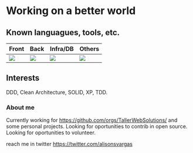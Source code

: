 # Working on a better world

## Known languagues, tools, etc.
| Front |  Back  | Infra/DB | Others |
| ------------------- | ------------------- | ------------------- | ------------------- |
|  <img src="https://skillicons.dev/icons?i=angular,react,ts,apollo,styledcomponents,js,html,css,vue,jquery,sass,tailwind&perline=4" /> |  <img src="https://skillicons.dev/icons?i=go,nodejs,ts,nextjs,graphql,prisma,php,py,md,java,spring,wordpress&perline=4" /> | <img src="https://skillicons.dev/icons?i=aws,gcp,kubernetes,bash,nginx,docker,linux,mongodb,postgres,mysql,redis,firebase&perline=4" /> | <img src="https://skillicons.dev/icons?i=ps,figma,ai,wordpress,unity,godot,git,discord,vscode&perline=4" />


## Interests
DDD, Clean Architecture, SOLID, XP, TDD.

### About me
Currently working for https://github.com/orgs/TallerWebSolutions/ and some personal projects. 
Looking for oportunities to contrib in open source.
Looking for oportunities to volunteer.

reach me in twitter https://twitter.com/alisonsvargas
